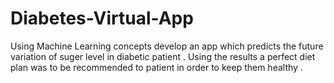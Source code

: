 # Diabetes-Virtual-App
Using Machine Learning concepts develop an app which predicts the future variation of suger level in diabetic patient . Using the results a perfect diet plan was to be recommended to patient in order to keep them healthy . 
